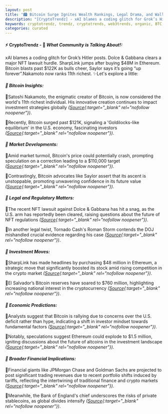 ```yaml
---
layout: post
title: "🏙️ Bitcoin Surge Ignites Wealth Rankings, Legal Drama, and Wall Street Windfalls"
description: "[CryptoTrendz] - xAI blames a coding glitch for Grok’s Hitler posts. Dolce & Gabbana clears a major NFT lawsuit hurdle. SharpLink jumps after buying $48M in Ethereum. Bitcoin blasts past $122K as bulls cheer, Saylor says it’s going “up forever”.Nakamoto now ranks 11th richest."
keywords: cryptotrendz, trendz, cryptotrends, web3trends, organic, BTC, Bank, Stablecoins, Trading, Ethereum, Analyst, XRP, Revenue, Bitcoin, Market
categories: curated
---
```


#### ⚡ CryptoTrendz - 📌 *What Community is Talking About!:*

xAI blames a coding glitch for Grok’s Hitler posts. Dolce & Gabbana clears a major NFT lawsuit hurdle. SharpLink jumps after buying $48M in Ethereum. Bitcoin blasts past $122K as bulls cheer, Saylor says it’s going “up forever”.Nakamoto now ranks 11th richest. ✨Let's explore a little:


#### *🔖  Bitcoin Insights:*  

🔹Satoshi Nakamoto, the enigmatic creator of Bitcoin, is now considered the world's 11th richest individual. His innovative creation continues to impact investment strategies globally *([Source](https://s.avyag.com/4uax){:target="_blank" rel="nofollow noopener"})*.  

🔹Recently, Bitcoin surged past $121K, signaling a 'Goldilocks-like equilibrium' in the U.S. economy, fascinating investors *([Source](https://s.avyag.com/dirv){:target="_blank" rel="nofollow noopener"})*.  

#### *🔖  Market Developments:*  

🔹Amid market turmoil, Bitcoin's price could potentially crash, prompting speculation on a correction leading to a $110,000 target *([Source](https://s.avyag.com/tj7f){:target="_blank" rel="nofollow noopener"})*.  

🔹Contrastingly, Bitcoin advocates like Saylor assert that its ascent is unstoppable, promoting unwavering confidence in its future value *([Source](https://s.avyag.com/cytc){:target="_blank" rel="nofollow noopener"})*.  

#### *🔖  Legal and Regulatory Matters:*  

🔹The recent NFT lawsuit against Dolce & Gabbana has hit a snag, as the U.S. arm has reportedly been cleared, raising questions about the future of NFT regulations *([Source](https://s.avyag.com/wtmc){:target="_blank" rel="nofollow noopener"})*.  

🔹In another legal twist, Tornado Cash's Roman Storm contends the DOJ mishandled crucial evidence regarding his case *([Source](https://s.avyag.com/jugs){:target="_blank" rel="nofollow noopener"})*.  

#### *🔖  Investment Moves:*  

🔹SharpLink has made headlines by purchasing $48 million in Ethereum, a strategic move that significantly boosted its stock amid rising competition in the crypto market *([Source](https://s.avyag.com/mvrt){:target="_blank" rel="nofollow noopener"})*.  

🔹El Salvador’s Bitcoin reserves have soared to $760 million, highlighting increasing national interest in the cryptocurrency *([Source](https://s.avyag.com/bg71){:target="_blank" rel="nofollow noopener"})*.  

#### *🔖  Economic Predictions:*  

🔹Analysts suggest that Bitcoin is rallying due to concerns over the U.S. deficit rather than hype, indicating a shift in investor mindset towards fundamental factors *([Source](https://s.avyag.com/0q1w){:target="_blank" rel="nofollow noopener"})*.  

🔹Notably, speculations suggest Ethereum could explode to $1.5 million, igniting discussions about the future of altcoins in the investment landscape *([Source](https://s.avyag.com/wvw1){:target="_blank" rel="nofollow noopener"})*.  

#### *🔖  Broader Financial Implications:*  

🔹Financial giants like JPMorgan Chase and Goldman Sachs are projected to post significant trading revenues due to recent portfolio shifts induced by tariffs, reflecting the intertwining of traditional finance and crypto markets *([Source](https://s.avyag.com/jmtj){:target="_blank" rel="nofollow noopener"})*.  

🔹Meanwhile, the Bank of England's chief underscores the risks of private stablecoins, as global divides intensify *([Source](https://s.avyag.com/gy9w){:target="_blank" rel="nofollow noopener"})*.